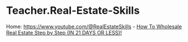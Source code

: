 # Teacher.Real-Estate-Skills
Home: https://www.youtube.com/@RealEstateSkills - [How To Wholesale Real Estate Step by Step (IN 21 DAYS OR LESS)!](https://youtu.be/JFnUABPy-A8)
